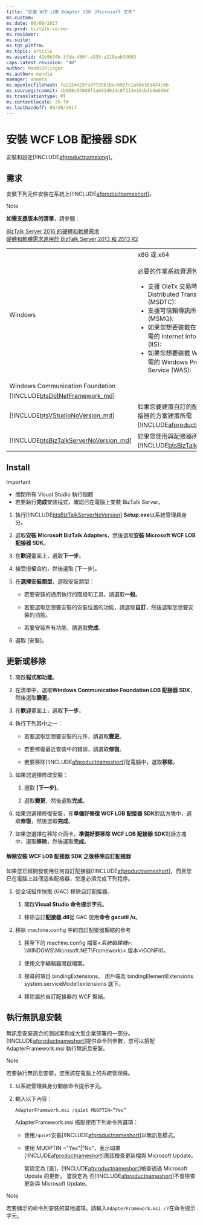 ```yaml
---
title: "安裝 WCF LOB Adapter SDK |Microsoft 文件"
ms.custom: 
ms.date: 06/08/2017
ms.prod: biztalk-server
ms.reviewer: 
ms.suite: 
ms.tgt_pltfrm: 
ms.topic: article
ms.assetid: 41b9b34b-3fbb-480f-a335-a218eab33693
caps.latest.revision: "40"
author: MandiOhlinger
ms.author: mandia
manager: anneta
ms.openlocfilehash: fa2124425fa97729b1bec692fc1a88e301434c0b
ms.sourcegitcommit: cb908c540d8f1a692d01dc8f313e16cb4b4e696d
ms.translationtype: MT
ms.contentlocale: zh-TW
ms.lasthandoff: 09/20/2017
---
```

# <a name="install-the-wcf-lob-adapter-sdk"></a>安裝 WCF LOB 配接器 SDK
安裝和設定[!INCLUDE[afproductnamelong](../../includes/afproductnamelong-md.md)]。 
  
## <a name="requirements"></a>需求 
安裝下列元件安裝在系統上[!INCLUDE[afproductnameshort](../../includes/afproductnameshort-md.md)]。 

> [!NOTE]
> **如需支援版本的清單**，請參閱： 
> 
> [BizTalk Server 2016 的硬體和軟體需求](../../install-and-config-guides/hardware-and-software-requirements-for-biztalk-server-2016.md)  
> [硬體和軟體需求適用於 BizTalk Server 2013 和 2013 R2](../../install-and-config-guides/hardware-and-software-requirements-for-biztalk-server-2013-and-2013-r2.md)
 
 | | | 
 | --- | --- |
 | Windows | x86 或 x64 <br/><br/>必要的作業系統資源包括：<br/> <ul><li>支援 OleTx 交易時所需的 Microsoft Distributed Transaction Coordinator (MSDTC):</li><li>支援可信賴傳訊所需的訊息佇列 (MSMQ):</li><li>如果您想要裝載在 IIS 中的應用程式所需的 Internet Information Services (IIS):</li><li>如果您想要裝載 WAS 中的應用程式所需的 Windows Process Activation Service (WAS):</li></ul> |
 |Windows Communication Foundation| | 
 | [!INCLUDE[btsDotNetFramework_md](../../includes/btsdotnetframework-md.md)] | | 
 | [!INCLUDE[btsVStudioNoVersion_md](../../includes/btsvstudionoversion-md.md)] | 如果您要建置自訂的配接器，或開發使用配接器的方案建置所需[!INCLUDE[afproductnameshort](../../includes/afproductnameshort-md.md)]。 |
| [!INCLUDE[btsBizTalkServerNoVersion_md](../../includes/btsbiztalkservernoversion-md.md)] | 如果您使用與配接器所需[!INCLUDE[btsBizTalkServerNoVersion](../../includes/btsbiztalkservernoversion-md.md)]。  |


  
## <a name="install"></a>Install

> [!IMPORTANT]
> * 關閉所有 Visual Studio 執行個體
> * 若要執行**完成**安裝程式，確認已在電腦上安裝 BizTalk Server。  
  
1.  執行[!INCLUDE[btsBizTalkServerNoVersion](../../includes/btsbiztalkservernoversion-md.md)] **Setup.exe**以系統管理員身分。
  
2.  選取**安裝 Microsoft BizTalk Adapters**，然後選取**安裝 Microsoft WCF LOB 配接器 SDK**。  
  
3.  在**歡迎**畫面上，選取**下一步**。  
  
4.  接受授權合約，然後選取 [下一步]。  
  
5.  在**選擇安裝類型**，選取安裝類型：  
  
    -   若要安裝的通用執行的階段和工具，請選取**一般**。  
  
    -   若要選取您想要安裝的安裝位置的功能，請選取**自訂**，然後選取您想要安裝的功能。  
  
    -   若要安裝所有功能，請選取**完成**。  
  
6.  選取 [安裝]。  
  
## <a name="update-or-remove"></a>更新或移除
  
1.  開啟**程式和功能**。 
  
2.  在清單中，選取**Windows Communication Foundation LOB 配接器 SDK**，然後選取**變更**。  
  
3.  在**歡迎**畫面上，選取**下一步**。  
  
4.  執行下列其中之一：  
  
    -   若要選取您想要安裝的元件，請選取**變更**。  
  
    -   若要修復最近安裝中的錯誤，請選取**修復**。  
  
    -   若要移除[!INCLUDE[afproductnameshort](../../includes/afproductnameshort-md.md)]從電腦中，選取**移除**。  
  
5.  如果您選擇修改安裝：  
  
    1.  選取 **[下一步]**。  
  
    2.  選取**變更**，然後選取**完成**。  
  
6.  如果您選擇修復安裝，在**準備好修復 WCF LOB 配接器 SDK**對話方塊中，選取**修復**，然後選取**完成**。  
  
7.  如果您選擇在移除介面卡，**準備好要移除 WCF LOB 配接器 SDK**對話方塊中，選取**移除**，然後選取**完成**。  
  
  
#### <a name="remove-custom-adapters-after-uninstalling-the-wcf-lob-adapter-sdk"></a>解除安裝 WCF LOB 配接器 SDK 之後移除自訂配接器  

 如果您已經開發使用任何自訂配接器[!INCLUDE[afproductnameshort](../../includes/afproductnameshort-md.md)]，而且您已在電腦上註冊這些配接器，您還必須完成下列程序。  
  
1.  從全域組件快取 (GAC) 移除自訂配接器。  
  
    1.  開啟**Visual Studio 命令提示字元**。  
  
    2.  移除自訂**配接器.dll**從 GAC 使用**命令 gacutil /u**。  
  
2.  移除 machine.config 中的自訂配接器繫結的參考  
  
    1.  移至下的 machine.config 檔案\<*系統磁碟機*>: \WINDOWS\Microsoft.NET\Framework\\< 版本\>\CONFIG。  
  
    2.  使用文字編輯器開啟檔案。  
  
    3.  搜尋的項目 bindingExtensions、 用戶端及 bindingElementExtensions system.serviceModel\extensions 底下。  
  
    4.  移除屬於自訂配接器的 WCF 繫結。  
  
## <a name="do-a-silent-installation"></a>執行無訊息安裝  
 無訊息安裝適合的測試案例或大型企業部署的一部分。 [!INCLUDE[afproductnameshort](../../includes/afproductnameshort-md.md)]提供命令列參數，您可以搭配 AdapterFramework.msi 執行無訊息安裝。  
 
> [!NOTE]
>  若要執行無訊息安裝，您應該在電腦上的系統管理員。 

  
1.  以系統管理員身分開啟命令提示字元。  
  
2.  輸入以下內容：
  
    ```  
    AdapterFramework.msi /quiet MUOPTIN=”Yes”  
    ```  
  
    AdapterFramework.msi 搭配使用下列命令列選項：  
  
    * 使用`/quiet`安裝[!INCLUDE[afproductnameshort](../../includes/afproductnameshort-md.md)]以無訊息模式。  
  
    * 使用 MUOPTIN ="Yes"&#124;"No"，表示如果[!INCLUDE[afproductnameshort](../../includes/afproductnameshort-md.md)]應該檢查更新檔與 Microsoft Update。  
    
        當設定為 [是]，[!INCLUDE[afproductnameshort](../../includes/afproductnameshort-md.md)]檢查透過 Microsoft Update 的更新。 當設定為 否[!INCLUDE[afproductnameshort](../../includes/afproductnameshort-md.md)]不會檢查更新與 Microsoft Update。  
  
> [!NOTE]
>  若要顯示的命令列安裝的其他選項，請輸入`AdapterFramework.msi /?`在命令提示字元。  
  
